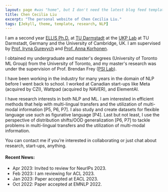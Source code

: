 ```yaml
---
layout: page #was "home", but I don't need the latest blog feed template on the homepage
title: Chen Cecilia Liu
excerpt: "The personal website of Chen Cecilia Liu."
tags: [Jekyll, theme, template, research, NLP]
---
```


I am a second year [ELLIS Ph.D.](https://ellis.eu/) at [TU Darmstadt](https://www.informatik.tu-darmstadt.de/fb20/index.en.jsp) 
at the [UKP Lab](https://www.informatik.tu-darmstadt.de/ukp/ukp_home/index.en.jsp) at TU Darmstadt, Germany and the University of Cambridge, UK.
I am supervised by [Prof. Iryna Gurevych](https://scholar.google.com/citations?user=t3A39e8AAAAJ&hl=en) and [Prof. Anna Korhonen](https://sites.google.com/site/annakorhonen/).

I obtained my undergraduate and master's degrees (University of Toronto ML Group) from the University of Toronto, and my master's research was under the supervision of Prof. Brendan Frey ([PSI Lab](https://psi.toronto.edu/)).

I have been working in the industry for many years in the domain of NLP before I went back to school. 
I worked at Canadian start-ups like Meta (acquired by CZI), Wattpad (acquired by NAVER), and ElementAI.

I have research interests in both NLP and ML. 
I am interested in efficient methods that help with multi-lingual transfers and the utilization of multi-modal information [P5, P6, P7]. 
I also study and create datasets for flexible language use such as figurative language [P4]. 
Last but not least, I use the perspective of distribution shifts/OOD generalization [P6, P7] to tackle problems in multi-lingual transfers and the utilization of multi-modal information. 

You can contact me if you’re interested in collaborating or just chat about research, start-ups, anything. 

#### Recent News:
* Apr 2023: Invited to review for NeurIPs 2023.
* Feb 2023: I am reviewing for ACL 2023.
* Jan 2023: Paper accepted at EACL 2023.
* Oct 2022: Paper accepted at EMNLP 2022.

<!--
<p class="rss-subscribe">Subscribe <a href="{{ "/feed.xml" | prepend: site.baseurl }}" target="_blank">via RSS</a>.</p>
-->
